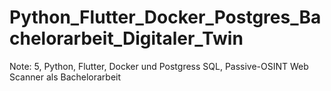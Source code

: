 # Python_Flutter_Docker_Postgres_Bachelorarbeit_Digitaler_Twin
Note: 5, Python, Flutter, Docker und Postgress SQL, Passive-OSINT Web Scanner als Bachelorarbeit
